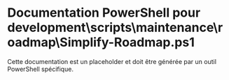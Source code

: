 # Documentation PowerShell pour development\scripts\maintenance\roadmap\Simplify-Roadmap.ps1

Cette documentation est un placeholder et doit être générée par un outil PowerShell spécifique.
